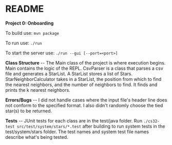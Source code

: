 # README

__Project 0: Onboarding__

To build use:
`mvn package`

To run use:
`./run`

To start the server use:
`./run --gui [--port=<port>]`

__Class Structure__ -- The Main class of the project is where execution begins. Main contains the logic of the REPL.
CsvParser is a class that parses a csv file and generates a StarList. A StarList stores a list of Stars. 
StarNeighborCalculator takes in a StarList, the position from which to find the nearest neighbors, and the number of neighbors to find. It finds and prints the k nearest neighbors.

__Errors/Bugs__ -- I did not handle cases where the input file's header line does not conform to the specified format. I also didn't randomly choose the tied star(s) to be returned.

__Tests__ -- JUnit tests for each class are in the test/java folder. Run `./cs32-test src/test/system/stars/*.test` after building to run system tests in the test/system/stars folder. The test names and system test file names describe what's being tested.